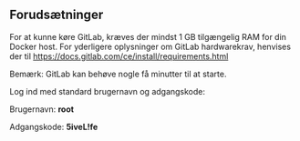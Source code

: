 ## Forudsætninger 
For at kunne køre GitLab, kræves der mindst 1 GB tilgængelig RAM for din Docker host. For yderligere oplysninger om GitLab hardwarekrav, henvises der til <a href="https://docs.gitlab.com/ce/install/requirements.html" target="_blank">https://docs.gitlab.com/ce/install/requirements.html</a>

Bemærk: GitLab kan behøve nogle få minutter til at starte.

Log ind med standard brugernavn og adgangskode:

Brugernavn: **root**

Adgangskode: **5iveL!fe**
